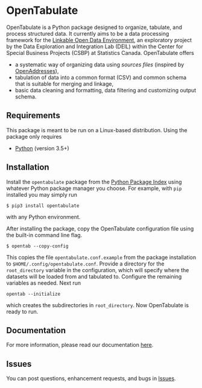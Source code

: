 # OpenTabulate

OpenTabulate is a Python package designed to organize, tabulate, and process structured data. It currently aims to be a data processing framework for the [Linkable Open Data Environment](https://github.com/CSBP-CPSE/LODE-ECDO), an exploratory project by the Data Exploration and Integration Lab (DEIL) within the Center for Special Business Projects (CSBP) at Statistics Canada. OpenTabulate offers

- a systematic way of organizing data using *sources files* (inspired by [OpenAddresses](https://openaddresses.io/)),
- tabulation of data into a common format (CSV) and common schema that is suitable for merging and linkage,
- basic data cleaning and formatting, data filtering and customizing output schema.

## Requirements

This package is meant to be run on a Linux-based distribution. Using the package only requires

- [Python](https://www.python.org/downloads/) (version 3.5+)

## Installation

Install the `opentabulate` package from the [Python Package Index](https://pypi.org) using whatever Python package manager you choose. For example, with `pip` installed you may simply run

```
$ pip3 install opentabulate
```

with any Python environment.

After installing the package, copy the OpenTabulate configuration file using the built-in command line flag.

```
$ opentab --copy-config
```

This copies the file `opentabulate.conf.example` from the package installation to `$HOME/.config/opentabulate.conf`. Provide a directory for the `root_directory` variable in the configuration, which will specify where the datasets will be loaded from and tabulated to. Configure the remaining variables as needed. Next run

```
opentab --initialize
```

which creates the subdirectories in `root_directory`. Now OpenTabulate is ready to run.

## Documentation

For more information, please read our documentation [here](https://opentabulate.readthedocs.io/en/stable/).

## Issues

You can post questions, enhancement requests, and bugs in [Issues](https://github.com/CSBP-CPSE/OpenTabulate/issues).
